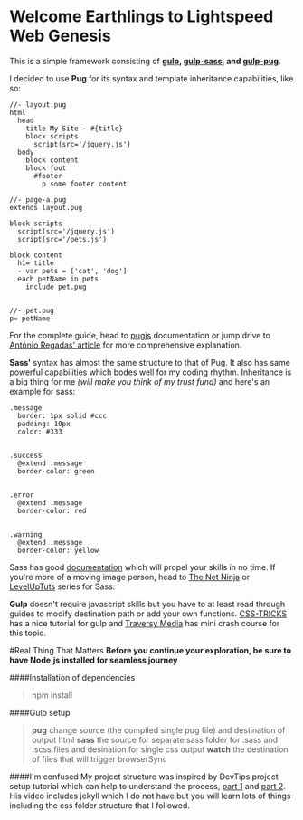 # Welcome **Earthlings** to Lightspeed Web Genesis
This is a simple framework consisting of **[gulp](https://github.com/gulpjs/gulp/blob/master/docs/API.md), [gulp-sass](https://github.com/dlmanning/gulp-sass), and [gulp-pug](https://github.com/pugjs/gulp-pug)**.

I decided to use **Pug** for its syntax and template inheritance capabilities, like so:
```
//- layout.pug
html
  head
    title My Site - #{title}
    block scripts
      script(src='/jquery.js')
  body
    block content
    block foot
      #footer
        p some footer content

//- page-a.pug
extends layout.pug

block scripts
  script(src='/jquery.js')
  script(src='/pets.js')

block content
  h1= title
  - var pets = ['cat', 'dog']
  each petName in pets
    include pet.pug


//- pet.pug
p= petName
```
For the complete guide, head to [pugjs](https://pugjs.org/api/getting-started.html) documentation or jump drive to [António Regadas' article](https://codeburst.io/getting-started-with-pug-template-engine-e49cfa291e33) for more comprehensive explanation.

**Sass'** syntax has almost the same structure to that of Pug. It also has same powerful capabilities which bodes well for my coding rhythm. Inheritance is a big thing for me *(will make you think of my trust fund)* and here's an example for sass:

```
.message
  border: 1px solid #ccc
  padding: 10px
  color: #333


.success
  @extend .message
  border-color: green


.error
  @extend .message
  border-color: red


.warning
  @extend .message
  border-color: yellow
```
Sass has good [documentation](http://sass-lang.com/guide) which will propel your skills in no time. If you're more of a moving image person, head to [The Net Ninja](https://www.youtube.com/watch?v=St5B7hnMLjg&list=PL4cUxeGkcC9iEwigam3gTjU_7IA3W2WZA) or [LevelUpTuts](https://www.youtube.com/watch?v=fbVD32w1oTo&list=PL2CB1F80266E986EA) series for Sass.

**Gulp** doesn't require javascript skills but you have to at least read through guides to modify destination path or add your own functions. [CSS-TRICKS](https://css-tricks.com/gulp-for-beginners/) has a nice tutorial for gulp and [Traversy Media](https://www.youtube.com/watch?v=1rw9MfIleEg) has mini crash course for this topic.


#Real Thing That Matters
**Before you continue your exploration, be sure to have Node.js installed for seamless journey**

####Installation of dependencies
>npm install

####Gulp setup
>**pug** change source (the compiled single pug file) and destination of output html
>**sass** the source for separate sass folder for .sass and .scss files  and desination for single css output
>**watch** the destination of files that will trigger browserSync

####I'm confused
My project structure was inspired by DevTips project setup tutorial which can help to understand the process, [part 1](https://www.youtube.com/watch?v=nY4kQssg3lw&list=PLqGj3iMvMa4KeBN2krBtcO3U90_7SOl-A&index=5) and [part 2](https://www.youtube.com/watch?v=Wm-BhGoaD70&list=PLqGj3iMvMa4KeBN2krBtcO3U90_7SOl-A&index=6). His video includes jekyll which I do not have but you will learn lots of things including the css folder structure that I followed. 
